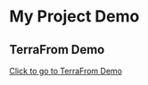 # My Project Demo

## TerraFrom Demo
[Click to go to TerraFrom Demo](https://github.com/fredyah/myDemoProjects/tree/main/terraformProject)
